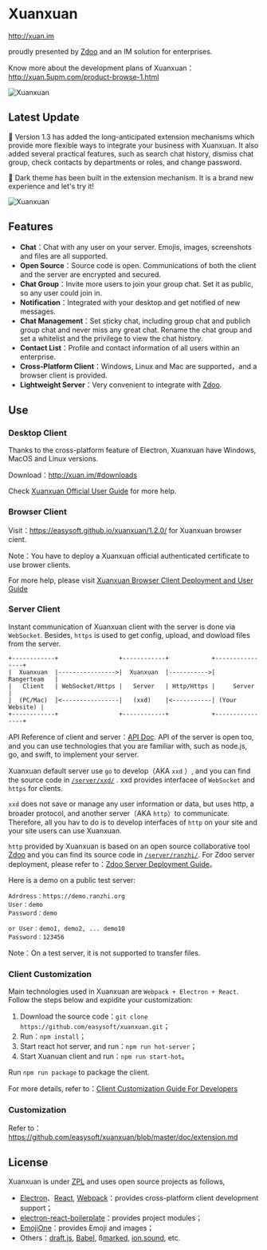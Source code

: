# Xuanxuan

http://xuan.im

proudly presented by [Zdoo](http://www.zdoo.org/) and an IM solution for enterprises.

Know more about the development plans of Xuanxuan：http://xuan.5upm.com/product-browse-1.html

![Xuanxuan](https://raw.githubusercontent.com/easysoft/xuanxuan/master/doc/img/preview.png)

## Latest Update

🎉 Version 1.3 has added the long-anticipated extension mechanisms which provide more flexible ways to integrate your business with Xuanxuan. It also added several practical features, such as search chat history, dismiss chat group, check contacts by departments or roles,  and change password.

🎉 Dark theme has been built in the extension mechanism. It is a brand new experience and let's try it!

![Xuanxuan](https://raw.githubusercontent.com/easysoft/xuanxuan/master/doc/img/extensions/dark-theme-preview.png)

## Features

* **Chat**：Chat with any user on your server. Emojis, images, screenshots and files are all supported.
* **Open Source**：Source code is open. Communications of both the client and the server are encrypted and secured.
* **Chat Group**：Invite more users to join your group chat. Set it as public, so any user could join in.
* **Notification**：Integrated with your desktop and get notified of new messages.
* **Chat Management**：Set sticky chat, including group chat and publich group chat and never miss any great chat. Rename the chat group and set a whitelist and the privilege to view the chat history.
* **Contact List**：Profile and contact information of all users within an enterprise.
* **Cross-Platform Client**：Windows, Linux and Mac are supported，and a browser client is provided.
* **Lightweight Server**：Very convenient to integrate with [Zdoo](http://www.zdoo.org/).

## Use

### Desktop Client

Thanks to the cross-platform feature of Electron, Xuanxuan have Windows, MacOS and Linux versions.

Download：http://xuan.im/#downloads

Check [Xuanxuan Official User Guide](http://xuan.im/page/1.html) for more help.

### Browser Client

Visit：https://easysoft.github.io/xuanxuan/1.2.0/ for Xuanxuan browser cient.

Note：You have to deploy a Xuanxuan official authenticated certificate to use brower clients.

For more help, please visit [Xuanxuan Browser Client Deployment and User Guide](https://github.com/easysoft/xuanxuan/blob/master/doc/browser-usage.md)

### Server Client

Instant communication of Xuanxuan client with the server is done via `WebSocket`. Besides, `https` is used to get config, upload, and dowload files from the server.

```
+------------+                 +------------+            +----------------+
|  Xuanxuan  |---------------->|  Xuanxuan  |----------->|   Rangerteam   |
|   Client   | WebSocket/Https |   Server   | Http/Https |     Server     |
|  (PC/Mac)  |<----------------|   (xxd)    |<-----------| (Your Website) |
+------------+                 +------------+            +----------------+
```

API Reference of client and server：[API Doc](http://xuan.im/page/3.html). API of the server is open too, and you can use technologies that you are familiar with, such as node.js, go, and swift, to implement your server.

Xuanxuan default server use `go` to develop（AKA `xxd` ）, and you can find the source code in [`/server/xxd/`](https://github.com/easysoft/xuanxuan/tree/master/server/xxd) . xxd provides interfacee of `WebSocket` and `https` for clients.

`xxd` does not save or manage any user information or data, but uses http, a broader protocol, and another server（AKA `http`）to communicate. Therefore, all you hav to do is to develop interfaces of `http` on your site and your site users can use Xuanxuan.

 `http` provided by Xuanxuan is based on an open source collaborative tool [Zdoo](https://github.com/easysoft/rangerteam) and you can find its source code in [`/server/ranzhi/`](https://github.com/easysoft/xuanxuan/tree/master/server/ranzhi). For Zdoo server deployment, please refer to：[Zdoo Server Deployment Guide](http://xuan.im/page/2.html)。

Here is a demo on a public test server:

```
Adrdress：https://demo.ranzhi.org
User：demo
Password：demo

or User：demo1, demo2, ... demo10
Password：123456
```

Note：On a test server, it is not supported to transfer files.

### Client Customization

Main technologies used in Xuanxuan are `Webpack + Electron + React`. Follow the steps below and expidite your customization:

1. Download the source code：`git clone https://github.com/easysoft/xuanxuan.git`；
2. Run：`npm install`；
3. Start react hot server, and run：`npm run hot-server`；
4. Start Xuanuan client and run：`npm run start-hot`。

Run `npm run package` to package the client.

For more details, refer to：[Client Customization Guide For Developers](https://github.com/easysoft/xuanxuan/blob/master/doc/client-developer.md)

### Customization

Refer to：https://github.com/easysoft/xuanxuan/blob/master/doc/extension.md

## License

Xuanxuan is under [ZPL](https://github.com/easysoft/xuanxuan/blob/master/LICENSE) and uses open source projects as follows,

* [Electron](http://electron.atom.io/)、[React](https://facebook.github.io/react/), [Webpack](https://webpack.github.io)：provides cross-platform client development support；
* [electron-react-boilerplate](https://github.com/chentsulin/electron-react-boilerplate)：provides project modules；
* [EmojiOne](http://emojione.com/)：provides Emoji and images；
* Others：[draft.js](https://facebook.github.io/draft-js/), [Babel](https://babeljs.io/), ß[marked](https://github.com/chjj/marked), [ion.sound](https://github.com/IonDen/ion.sound), etc.


